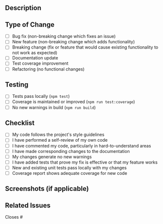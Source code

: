## Description
<!-- Describe your changes in detail -->

## Type of Change
<!-- Mark the relevant option with an "x" -->

- [ ] Bug fix (non-breaking change which fixes an issue)
- [ ] New feature (non-breaking change which adds functionality)
- [ ] Breaking change (fix or feature that would cause existing functionality to not work as expected)
- [ ] Documentation update
- [ ] Test coverage improvement
- [ ] Refactoring (no functional changes)

## Testing
<!-- Describe the tests you ran and how to reproduce them -->

- [ ] Tests pass locally (`npm test`)
- [ ] Coverage is maintained or improved (`npm run test:coverage`)
- [ ] No new warnings in build (`npm run build`)

## Checklist
<!-- Mark completed items with an "x" -->

- [ ] My code follows the project's style guidelines
- [ ] I have performed a self-review of my own code
- [ ] I have commented my code, particularly in hard-to-understand areas
- [ ] I have made corresponding changes to the documentation
- [ ] My changes generate no new warnings
- [ ] I have added tests that prove my fix is effective or that my feature works
- [ ] New and existing unit tests pass locally with my changes
- [ ] Coverage report shows adequate coverage for new code

## Screenshots (if applicable)
<!-- Add screenshots to help explain your changes -->

## Related Issues
<!-- Link related issues here using #issue_number -->

Closes #
